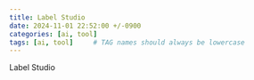 ```yaml
---
title: Label Studio
date: 2024-11-01 22:52:00 +/-0900
categories: [ai, tool]
tags: [ai, tool]     # TAG names should always be lowercase
---
```


Label Studio

